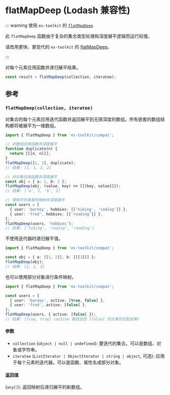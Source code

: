 # flatMapDeep (Lodash 兼容性)

::: warning 使用 `es-toolkit` 的 [`flatMapDeep`](../../array/flatMapDeep.md)

此 `flatMapDeep` 函数由于复杂的集合类型处理和深度展平逻辑而运行较慢。

请改用更快、更现代的 `es-toolkit` 的 [flatMapDeep](../../array/flatMapDeep.md)。

:::

对每个元素应用函数并递归展平结果。

```typescript
const result = flatMapDeep(collection, iteratee);
```

## 参考

### `flatMapDeep(collection, iteratee)`

对集合的每个元素应用迭代函数并返回展平到无限深度的数组。所有嵌套的数组结构都将被展平为一维数组。

```typescript
import { flatMapDeep } from 'es-toolkit/compat';

// 对数组应用函数并深度展平
function duplicate(n) {
  return [[[n, n]]];
}
flatMapDeep([1, 2], duplicate);
// 结果: [1, 1, 2, 2]

// 对对象应用函数并深度展平
const obj = { a: 1, b: 2 };
flatMapDeep(obj, (value, key) => [[[key, value]]]);
// 结果: ['a', 1, 'b', 2]

// 使用字符串属性映射并深度展平
const users = [
  { user: 'barney', hobbies: [['hiking', 'coding']] },
  { user: 'fred', hobbies: [['reading']] },
];
flatMapDeep(users, 'hobbies');
// 结果: ['hiking', 'coding', 'reading']
```

不使用迭代器时递归展平值。

```typescript
import { flatMapDeep } from 'es-toolkit/compat';

const obj = { a: [[1, 2]], b: [[[3]]] };
flatMapDeep(obj);
// 结果: [1, 2, 3]
```

也可以使用部分对象进行条件映射。

```typescript
import { flatMapDeep } from 'es-toolkit/compat';

const users = [
  { user: 'barney', active: [true, false] },
  { user: 'fred', active: [false] },
];
flatMapDeep(users, { active: [false] });
// 结果: [true, true] (active 数组包含 [false] 的元素的匹配结果)
```

#### 参数

- `collection` (`object | null | undefined`): 要迭代的集合。可以是数组、对象或字符串。
- `iteratee` (`ListIterator | ObjectIterator | string | object`, 可选): 应用于每个元素的迭代器。可以是函数、属性名或部分对象。

#### 返回值

(`any[]`): 返回映射后递归展平的新数组。
